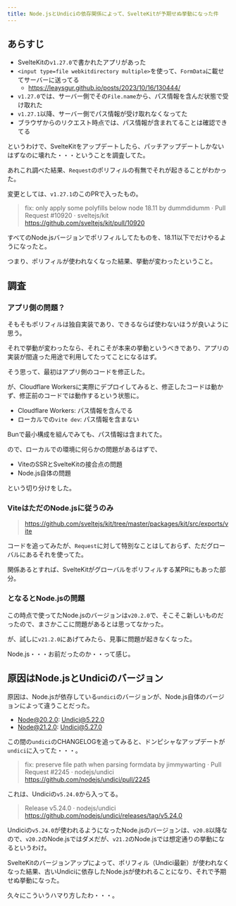 ```yaml
---
title: Node.jsとUndiciの依存関係によって、SvelteKitが予期せぬ挙動になった件
---
```


## あらすじ

- SvelteKitの`v1.27.0`で書かれたアプリがあった
- `<input type=file webkitdirectory multiple>`を使って、`FormData`に載せてサーバーに送ってる
  - https://leaysgur.github.io/posts/2023/10/16/130444/
- `v1.27.0`では、サーバー側でその`File.name`から、パス情報を含んだ状態で受け取れた
- `v1.27.1`以降、サーバー側でパス情報が受け取れなくなってた
- ブラウザからのリクエスト時点では、パス情報が含まれてることは確認できてる

というわけで、SvelteKitをアップデートしたら、パッチアップデートしかないはずなのに壊れた・・・ということを調査してた。

あれこれ調べた結果、`Request`のポリフィルの有無でそれが起きることがわかった。

変更としては、`v1.27.1`のこのPRで入ったもの。

> fix: only apply some polyfills below node 18.11 by dummdidumm · Pull Request #10920 · sveltejs/kit
> https://github.com/sveltejs/kit/pull/10920

すべてのNode.jsバージョンでポリフィルしてたものを、18.11以下でだけやるようになったと。

つまり、ポリフィルが使われなくなった結果、挙動が変わったということ。

## 調査

### アプリ側の問題？

そもそもポリフィルは独自実装であり、できるならば使わないほうが良いように思う。

それで挙動が変わったなら、それこそが本来の挙動というべきであり、アプリの実装が間違った用途で利用してたってことになるはず。

そう思って、最初はアプリ側のコードを修正した。

が、Cloudflare Workersに実際にデプロイしてみると、修正したコードは動かず、修正前のコードでは動作するという状態に。

- Cloudflare Workers: パス情報を含んでる
- ローカルでの`vite dev`: パス情報を含まない

Bunで最小構成を組んでみても、パス情報は含まれてた。

ので、ローカルでの環境に何らかの問題があるはずで、

- ViteのSSRとSvelteKitの接合点の問題
- Node.js自体の問題

という切り分けをした。

### ViteはただのNode.jsに従うのみ

> https://github.com/sveltejs/kit/tree/master/packages/kit/src/exports/vite

コードを追ってみたが、`Request`に対して特別なことはしておらず、ただグローバルにあるそれを使ってた。

関係あるとすれば、SvelteKitがグローバルをポリフィルする某PRにもあった部分。

### となるとNode.jsの問題

この時点で使ってたNode.jsのバージョンは`v20.2.0`で、そこそこ新しいものだったので、まさかここに問題があるとは思ってなかった。

が、試しに`v21.2.0`にあげてみたら、見事に問題が起きなくなった。

Node.js・・・お前だったのか・・って感じ。

## 原因はNode.jsとUndiciのバージョン

原因は、Node.jsが依存している`undici`のバージョンが、Node.js自体のバージョンによって違うことだった。

- Node@20.2.0: Undici@5.22.0
- Node@21.2.0: Undici@5.27.0

この間の`undici`のCHANGELOGを追ってみると、ドンピシャなアップデートが`undici`に入ってた・・・。

> fix: preserve file path when parsing formdata by jimmywarting · Pull Request #2245 · nodejs/undici
> https://github.com/nodejs/undici/pull/2245

これは、Undiciの`v5.24.0`から入ってる。

> Release v5.24.0 · nodejs/undici
> https://github.com/nodejs/undici/releases/tag/v5.24.0

Undiciの`v5.24.0`が使われるようになったNode.jsのバージョンは、`v20.8`以降なので、`v20.2`のNode.jsではダメだが、`v21.2`のNode.jsでは想定通りの挙動になるというわけ。

SvelteKitのバージョンアップによって、ポリフィル（Undici最新）が使われなくなった結果、古いUndiciに依存したNode.jsが使われることになり、それで予期せぬ挙動になった。

久々にこういうハマり方したわ・・・。
